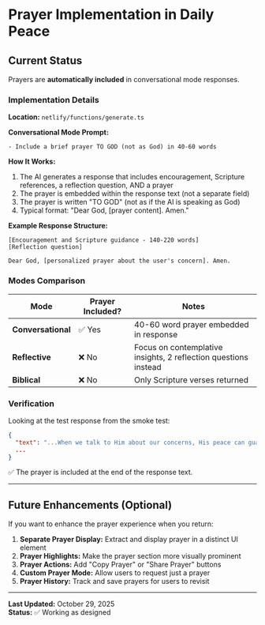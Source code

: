 # Prayer Implementation in Daily Peace

## Current Status

Prayers are **automatically included** in conversational mode responses.

### Implementation Details

**Location:** `netlify/functions/generate.ts`

**Conversational Mode Prompt:**
```
- Include a brief prayer TO GOD (not as God) in 40-60 words
```

**How It Works:**
1. The AI generates a response that includes encouragement, Scripture references, a reflection question, AND a prayer
2. The prayer is embedded within the response text (not a separate field)
3. The prayer is written "TO GOD" (not as if the AI is speaking as God)
4. Typical format: "Dear God, [prayer content]. Amen."

**Example Response Structure:**
```
[Encouragement and Scripture guidance - 140-220 words]
[Reflection question]

Dear God, [personalized prayer about the user's concern]. Amen.
```

### Modes Comparison

| Mode | Prayer Included? | Notes |
|------|----------------|-------|
| **Conversational** | ✅ Yes | 40-60 word prayer embedded in response |
| **Reflective** | ❌ No | Focus on contemplative insights, 2 reflection questions instead |
| **Biblical** | ❌ No | Only Scripture verses returned |

### Verification

Looking at the test response from the smoke test:
```json
{
  "text": "...When we talk to Him about our concerns, His peace can guard our hearts and minds, helping us feel more settled. Remember, even in times of uncertainty, God is holding you close and guiding you.\n\nAs you think about your future, try to focus on one step at a time, trusting that God will provide what you need along the way. What is one thing you can do today to help ease your worries?\n\nDear God, I come before You with my worries about the future. Help me to trust in Your presence and guidance. May Your peace fill my heart and mind as I seek to lean on You. Amen.",
  ...
}
```

✅ The prayer is included at the end of the response text.

---

## Future Enhancements (Optional)

If you want to enhance the prayer experience when you return:

1. **Separate Prayer Display:** Extract and display prayer in a distinct UI element
2. **Prayer Highlights:** Make the prayer section more visually prominent
3. **Prayer Actions:** Add "Copy Prayer" or "Share Prayer" buttons
4. **Custom Prayer Mode:** Allow users to request just a prayer
5. **Prayer History:** Track and save prayers for users to revisit

---

**Last Updated:** October 29, 2025  
**Status:** ✅ Working as designed

